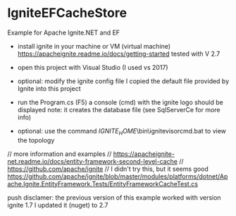 ﻿# IgniteEFCacheStore
Example for Apache Ignite.NET and EF

- install ignite in your machine or VM (virtual machine) https://apacheignite.readme.io/docs/getting-started
   tested with V 2.7

- open this project with Visual Studio (I used vs 2017)

- optional: modify the ignite config file 
   I copied the default file provided by Ignite into this project

- run the Program.cs (F5)
   a console (cmd) with the ignite logo should be displayed
   note: it creates the database file (see SqlServerCe for more info)

- optional: use the command $IGNITE_HOME$\bin\ignitevisorcmd.bat to view the topology 

// more information and examples 
//   https://apacheignite-net.readme.io/docs/entity-framework-second-level-cache
//   https://github.com/apache/ignite
//   I didn't try this, but it seems good https://github.com/apache/ignite/blob/master/modules/platforms/dotnet/Apache.Ignite.EntityFramework.Tests/EntityFrameworkCacheTest.cs

push disclamer: the previous version of this example worked with version ignite 1.7 I updated it (nuget) to 2.7
